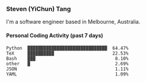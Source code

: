 ### Steven (YiChun) Tang

I'm a software engineer based in Melbourne, Australia.

#### Personal Coding Activity (past 7 days)
```
Python  ▓▓▓▓▓▓▓▓▓▓▓▓▓▓▓▓▓▓▓▓▓▓▓▓▓▓▓▓▓▓  64.47%
TeX     ▓▓▓▓▓▓▓▓▓▓                      22.53%
Bash    ▓▓▓                              8.10%
other   ▓                                2.69%
JSON                                     1.11%
YAML                                     1.09%
```
